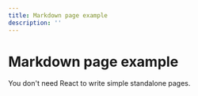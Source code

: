 ```yaml
---
title: Markdown page example
description: ''
---
```


# Markdown page example

You don't need React to write simple standalone pages.